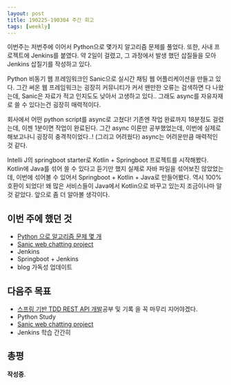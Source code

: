 ```yaml
---
layout: post
title: 190225-190304 주간 회고
tags: [weekly]
---
```

이번주는 저번주에 이어서 Python으로 몇가지 알고리즘 문제를 풀었다.
또한, 사내 프로젝트에 Jenkins를 붙였다. 약 2일이 걸렸고, 그 과정에서 발생 했던 삽질들을 모아
Jenkins 삽질기를 작성하고 있다.

Python 비동기 웹 프레임워크인 Sanic으로 실시간 채팅 웹 어플리케이션을 만들고 있다.
그간 써온 웹 프레임워크는 굉장히 커뮤니티가 커서 왠만한 오류는 검색하면 다 나왔는데,
Sanic은 자료가 적고 인지도도 낮아서 고생하고 있다..
그래도 async를 자유자재로 쓸 수 있다는건 굉장히 매력적이다.

회사에서 어떤 python script를 async로 고쳤다!
기존엔 작업 완료까지 18분정도 걸렸는데, 이젠 1분이면 작업이 완료된다.
그간 async 이론만 공부했었는데, 이번에 실제로 해보고나니 굉장히 충격적이었다..!
(그리고 어려웠다) 
async는 어려운만큼 매력적인 것 같다.

Intelli J의 springboot starter로 Kotlin + Springboot 프로젝트를 시작해봤다.
Kotlin에 Java를 섞어 쓸 수 있다고 듣기만 했지 실제로 자바 파일을 섞어보진 않았었는데,
이번에 섞어볼 수 있어서 Springboot + Kotlin + Java로 만들어봤다. 
역시 100% 호환이 되었다! 왜 많은 서비스들이 Java에서 Kotlin으로 바꾸고 있는지 조금이나마 알 것 같았다. 앞으로 좀 더 알아볼 생각이다.

## 이번 주에 했던 것
* [Python 으로 알고리즘 문제 몇 개](https://github.com/sehajyang/TIL/tree/master/Algorithm)
* [Sanic web chatting project](https://github.com/sehajyang/sanic-toy-project)
* Jenkins
* Springboot + Jenkins
* blog 가독성 업데이트

## 다음주 목표
* [스프링 기반 TDD REST API 개발](https://www.inflearn.com/course/spring_rest-api/)공부 및 기록 을 꼭 마무리 지어야겠다.
* Python Study
* [Sanic web chatting project](https://github.com/sehajyang/sanic-toy-project)
* Jenkins 학습 간간히

## 총평
**작성중**. 

